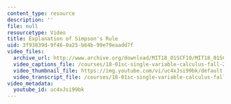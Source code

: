 ```yaml
---
content_type: resource
description: ''
file: null
resourcetype: Video
title: Explanation of Simpson's Rule
uid: 3f93839d-9f46-0a25-b64b-99e79eaadd7f
video_files:
  archive_url: http://www.archive.org/download/MIT18_01SCF10/MIT18_01SCF10Rec_48_300k.mp4
  video_captions_file: /courses/18-01sc-single-variable-calculus-fall-2010/275dc087ae325d6b947145f001616589_uc4xJsi99bk.vtt
  video_thumbnail_file: https://img.youtube.com/vi/uc4xJsi99bk/default.jpg
  video_transcript_file: /courses/18-01sc-single-variable-calculus-fall-2010/4c6f69e8536da53a127ccf4434f9dbc7_uc4xJsi99bk.pdf
video_metadata:
  youtube_id: uc4xJsi99bk
---
```

